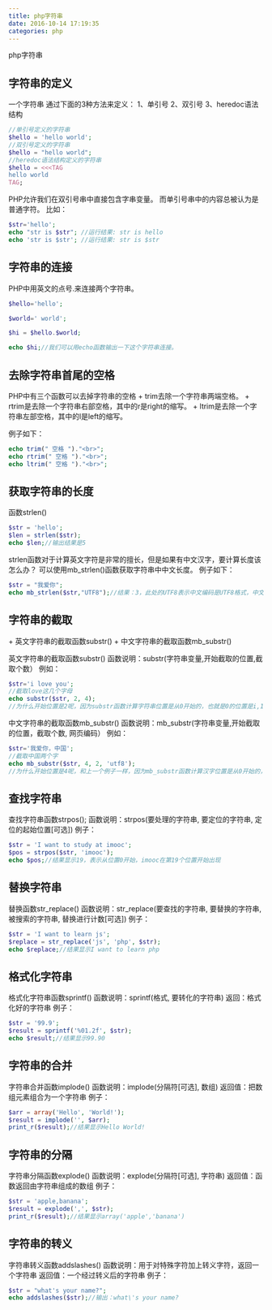 ```yaml
---
title: php字符串
date: 2016-10-14 17:19:35
categories: php
---
```

php字符串
<!-- more -->

<h2>字符串的定义</h2>
一个字符串 通过下面的3种方法来定义：
1、单引号
2、双引号
3、heredoc语法结构

```php
//单引号定义的字符串
$hello = 'hello world';
//双引号定义的字符串
$hello = "hello world";
//heredoc语法结构定义的字符串
$hello = <<<TAG
hello world
TAG;
```

PHP允许我们在双引号串中直接包含字串变量。
而单引号串中的内容总被认为是普通字符。
比如：

```php
$str='hello';
echo "str is $str"; //运行结果: str is hello
echo 'str is $str'; //运行结果: str is $str
```

<h2>字符串的连接</h2>
PHP中用英文的点号.来连接两个字符串。

```php
$hello='hello';

$world=' world';

$hi = $hello.$world;

echo $hi;//我们可以用echo函数输出一下这个字符串连接。
```

<h2>去除字符串首尾的空格</h2>
PHP中有三个函数可以去掉字符串的空格
+ trim去除一个字符串两端空格。
+ rtrim是去除一个字符串右部空格，其中的r是right的缩写。
+ ltrim是去除一个字符串左部空格，其中的l是left的缩写。
 
例子如下：

```php
echo trim(" 空格 ")."<br>";
echo rtrim(" 空格 ")."<br>";
echo ltrim(" 空格 ")."<br>";
```

<h2>获取字符串的长度</h2>
函数strlen()

```php
$str = 'hello';
$len = strlen($str);
echo $len;//输出结果是5
```
strlen函数对于计算英文字符是非常的擅长，但是如果有中文汉字，要计算长度该怎么办？
可以使用mb_strlen()函数获取字符串中中文长度。
例子如下：

```php
$str = "我爱你";
echo mb_strlen($str,"UTF8");//结果：3，此处的UTF8表示中文编码是UTF8格式，中文一般采用UTF8编码
```

<h2>字符串的截取</h2>
+ 英文字符串的截取函数substr()
+ 中文字符串的截取函数mb_substr()

英文字符串的截取函数substr()
函数说明：substr(字符串变量,开始截取的位置,截取个数）
例如：

```php
$str='i love you';
//截取love这几个字母
echo substr($str, 2, 4);
//为什么开始位置是2呢，因为substr函数计算字符串位置是从0开始的，也就是0的位置是i,1的位置是空格，l的位置是2。从位置2开始取4个字符，就是love。
```
中文字符串的截取函数mb_substr()
函数说明：mb_substr(字符串变量,开始截取的位置，截取个数, 网页编码）
例如：

```php
$str='我爱你，中国';
//截取中国两个字
echo mb_substr($str, 4, 2, 'utf8');
//为什么开始位置是4呢，和上一个例子一样，因为mb_substr函数计算汉字位置是从0开始的，也就是0的位置是我,1的位置是爱，4的位置是中。从位置4开始取2个汉字，就是中国。中文编码一般是utf8格式
```

<h2>查找字符串</h2>
查找字符串函数strpos();
函数说明：strpos(要处理的字符串, 要定位的字符串, 定位的起始位置[可选])
例子：

```php
$str = 'I want to study at imooc';
$pos = strpos($str, 'imooc');
echo $pos;//结果显示19，表示从位置0开始，imooc在第19个位置开始出现
```

<h2>替换字符串</h2>
替换函数str_replace()
函数说明：str_replace(要查找的字符串, 要替换的字符串, 被搜索的字符串, 替换进行计数[可选])
例子：

```php
$str = 'I want to learn js';
$replace = str_replace('js', 'php', $str);
echo $replace;//结果显示I want to learn php
```

<h2>格式化字符串</h2>
格式化字符串函数sprintf()
函数说明：sprintf(格式, 要转化的字符串)
返回：格式化好的字符串
例子：

```php
$str = '99.9';
$result = sprintf('%01.2f', $str);
echo $result;//结果显示99.90
```

<h2>字符串的合并</h2>
字符串合并函数implode()
函数说明：implode(分隔符[可选], 数组)
返回值：把数组元素组合为一个字符串
例子：

```php
$arr = array('Hello', 'World!');
$result = implode('', $arr);
print_r($result);//结果显示Hello World!
```
<h2>字符串的分隔</h2>
字符串分隔函数explode()
函数说明：explode(分隔符[可选], 字符串)
返回值：函数返回由字符串组成的数组
例子：

```php
$str = 'apple,banana';
$result = explode(',', $str);
print_r($result);//结果显示array('apple','banana')
```

<h2>字符串的转义</h2>
字符串转义函数addslashes()
函数说明：用于对特殊字符加上转义字符，返回一个字符串
返回值：一个经过转义后的字符串
例子：

```php
$str = "what's your name?";
echo addslashes($str);//输出：what\'s your name?
```









<!--<img src="/images/6.png" width="800" height="263" />-->
<!--<font color=#FF6666></font>-->
